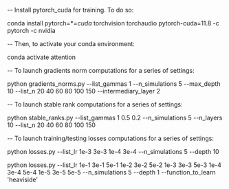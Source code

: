 -- Install pytorch_cuda for training. To do so:

conda install pytorch=*=*cuda* torchvision torchaudio pytorch-cuda=11.8 -c pytorch -c nvidia

-- Then, to activate your conda environment:

conda activate attention 

-- To launch gradients norm computations for a series of settings:

python gradients_norms.py --list_gammas 1 --n_simulations 5 --max_depth 10 --list_n 20 40 60 80 100 150 --intermediary_layer 2

-- To launch stable rank computations for a series of settings:

python stable_ranks.py --list_gammas 1 0.5 0.2 --n_simulations 5 --n_layers 10 --list_n 20 40 60 80 100 150

-- To launch training/testing losses computations for a series of settings:

python losses.py --list_lr 1e-3 3e-3 1e-4 3e-4 --n_simulations 5 --depth 10 

python losses.py --list_lr 1e-1 3e-1 5e-1 1e-2 3e-2 5e-2 1e-3 3e-3 5e-3 1e-4 3e-4 5e-4 1e-5 3e-5 5e-5 --n_simulations 5 --depth 1 --function_to_learn 'heaviside'
